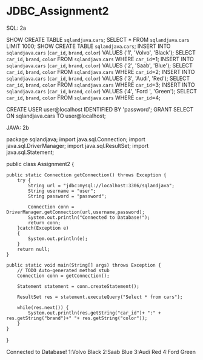 # JDBC_Assignment2

SQL: 2a

SHOW CREATE TABLE `sqlandjava`.`cars`;
SELECT * FROM `sqlandjava`.`cars` LIMIT 1000;
SHOW CREATE TABLE `sqlandjava`.`cars`;
INSERT INTO `sqlandjava`.`cars` (`car_id`, `brand`, `color`) VALUES ('1', 'Volvo', 'Black');
SELECT `car_id`, `brand`, `color` FROM `sqlandjava`.`cars` WHERE  `car_id`=1;
INSERT INTO `sqlandjava`.`cars` (`car_id`, `brand`, `color`) VALUES ('2', 'Saab', 'Blue');
SELECT `car_id`, `brand`, `color` FROM `sqlandjava`.`cars` WHERE  `car_id`=2;
INSERT INTO `sqlandjava`.`cars` (`car_id`, `brand`, `color`) VALUES ('3', 'Audi', 'Red');
SELECT `car_id`, `brand`, `color` FROM `sqlandjava`.`cars` WHERE  `car_id`=3;
INSERT INTO `sqlandjava`.`cars` (`car_id`, `brand`, `color`) VALUES ('4', 'Ford ', 'Green');
SELECT `car_id`, `brand`, `color` FROM `sqlandjava`.`cars` WHERE  `car_id`=4;

CREATE USER user@localhost IDENTIFIED BY 'password';
GRANT SELECT ON sqlandjava.cars TO user@localhost;


JAVA: 2b

package sqlandjava;
import java.sql.Connection;
import java.sql.DriverManager;
import java.sql.ResultSet;
import java.sql.Statement;


public class Assignment2 {
	
	public static Connection getConnection() throws Exception {
		try {
			String url = "jdbc:mysql://localhost:3306/sqlandjava";
			String username = "user";
			String password = "password";
			
			Connection conn = DriverManager.getConnection(url,username,password);
			System.out.println("Connected to Database!");
			return conn;
		}catch(Exception e)
		{
			System.out.println(e);
		}
		return null;
	}

	public static void main(String[] args) throws Exception {
		// TODO Auto-generated method stub
        Connection conn = getConnection();
        
        Statement statement = conn.createStatement();
        
        ResultSet res = statement.executeQuery("Select * from cars");
        
        while(res.next()) {
        	System.out.println(res.getString("car_id")+ ":" + res.getString("brand")+" "+ res.getString("color"));
        }
	}

}

Connected to Database!
1:Volvo Black
2:Saab Blue
3:Audi Red
4:Ford  Green

